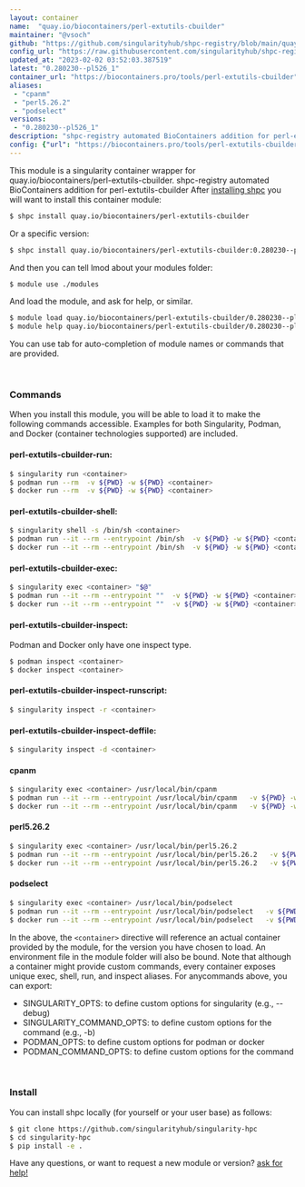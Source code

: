 ```yaml
---
layout: container
name:  "quay.io/biocontainers/perl-extutils-cbuilder"
maintainer: "@vsoch"
github: "https://github.com/singularityhub/shpc-registry/blob/main/quay.io/biocontainers/perl-extutils-cbuilder/container.yaml"
config_url: "https://raw.githubusercontent.com/singularityhub/shpc-registry/main/quay.io/biocontainers/perl-extutils-cbuilder/container.yaml"
updated_at: "2023-02-02 03:52:03.387519"
latest: "0.280230--pl526_1"
container_url: "https://biocontainers.pro/tools/perl-extutils-cbuilder"
aliases:
 - "cpanm"
 - "perl5.26.2"
 - "podselect"
versions:
 - "0.280230--pl526_1"
description: "shpc-registry automated BioContainers addition for perl-extutils-cbuilder"
config: {"url": "https://biocontainers.pro/tools/perl-extutils-cbuilder", "maintainer": "@vsoch", "description": "shpc-registry automated BioContainers addition for perl-extutils-cbuilder", "latest": {"0.280230--pl526_1": "sha256:b5fc964e9f53560ad00b5c2a4930cecaabdf27ba7714e73c3cbffed86b8277a0"}, "tags": {"0.280230--pl526_1": "sha256:b5fc964e9f53560ad00b5c2a4930cecaabdf27ba7714e73c3cbffed86b8277a0"}, "docker": "quay.io/biocontainers/perl-extutils-cbuilder", "aliases": {"cpanm": "/usr/local/bin/cpanm", "perl5.26.2": "/usr/local/bin/perl5.26.2", "podselect": "/usr/local/bin/podselect"}}
---
```


This module is a singularity container wrapper for quay.io/biocontainers/perl-extutils-cbuilder.
shpc-registry automated BioContainers addition for perl-extutils-cbuilder
After [installing shpc](#install) you will want to install this container module:


```bash
$ shpc install quay.io/biocontainers/perl-extutils-cbuilder
```

Or a specific version:

```bash
$ shpc install quay.io/biocontainers/perl-extutils-cbuilder:0.280230--pl526_1
```

And then you can tell lmod about your modules folder:

```bash
$ module use ./modules
```

And load the module, and ask for help, or similar.

```bash
$ module load quay.io/biocontainers/perl-extutils-cbuilder/0.280230--pl526_1
$ module help quay.io/biocontainers/perl-extutils-cbuilder/0.280230--pl526_1
```

You can use tab for auto-completion of module names or commands that are provided.

<br>

### Commands

When you install this module, you will be able to load it to make the following commands accessible.
Examples for both Singularity, Podman, and Docker (container technologies supported) are included.

#### perl-extutils-cbuilder-run:

```bash
$ singularity run <container>
$ podman run --rm  -v ${PWD} -w ${PWD} <container>
$ docker run --rm  -v ${PWD} -w ${PWD} <container>
```

#### perl-extutils-cbuilder-shell:

```bash
$ singularity shell -s /bin/sh <container>
$ podman run --it --rm --entrypoint /bin/sh  -v ${PWD} -w ${PWD} <container>
$ docker run --it --rm --entrypoint /bin/sh  -v ${PWD} -w ${PWD} <container>
```

#### perl-extutils-cbuilder-exec:

```bash
$ singularity exec <container> "$@"
$ podman run --it --rm --entrypoint ""  -v ${PWD} -w ${PWD} <container> "$@"
$ docker run --it --rm --entrypoint ""  -v ${PWD} -w ${PWD} <container> "$@"
```

#### perl-extutils-cbuilder-inspect:

Podman and Docker only have one inspect type.

```bash
$ podman inspect <container>
$ docker inspect <container>
```

#### perl-extutils-cbuilder-inspect-runscript:

```bash
$ singularity inspect -r <container>
```

#### perl-extutils-cbuilder-inspect-deffile:

```bash
$ singularity inspect -d <container>
```


#### cpanm

```bash
$ singularity exec <container> /usr/local/bin/cpanm
$ podman run --it --rm --entrypoint /usr/local/bin/cpanm   -v ${PWD} -w ${PWD} <container> -c " $@"
$ docker run --it --rm --entrypoint /usr/local/bin/cpanm   -v ${PWD} -w ${PWD} <container> -c " $@"
```


#### perl5.26.2

```bash
$ singularity exec <container> /usr/local/bin/perl5.26.2
$ podman run --it --rm --entrypoint /usr/local/bin/perl5.26.2   -v ${PWD} -w ${PWD} <container> -c " $@"
$ docker run --it --rm --entrypoint /usr/local/bin/perl5.26.2   -v ${PWD} -w ${PWD} <container> -c " $@"
```


#### podselect

```bash
$ singularity exec <container> /usr/local/bin/podselect
$ podman run --it --rm --entrypoint /usr/local/bin/podselect   -v ${PWD} -w ${PWD} <container> -c " $@"
$ docker run --it --rm --entrypoint /usr/local/bin/podselect   -v ${PWD} -w ${PWD} <container> -c " $@"
```



In the above, the `<container>` directive will reference an actual container provided
by the module, for the version you have chosen to load. An environment file in the
module folder will also be bound. Note that although a container
might provide custom commands, every container exposes unique exec, shell, run, and
inspect aliases. For anycommands above, you can export:

 - SINGULARITY_OPTS: to define custom options for singularity (e.g., --debug)
 - SINGULARITY_COMMAND_OPTS: to define custom options for the command (e.g., -b)
 - PODMAN_OPTS: to define custom options for podman or docker
 - PODMAN_COMMAND_OPTS: to define custom options for the command

<br>

### Install

You can install shpc locally (for yourself or your user base) as follows:

```bash
$ git clone https://github.com/singularityhub/singularity-hpc
$ cd singularity-hpc
$ pip install -e .
```

Have any questions, or want to request a new module or version? [ask for help!](https://github.com/singularityhub/singularity-hpc/issues)